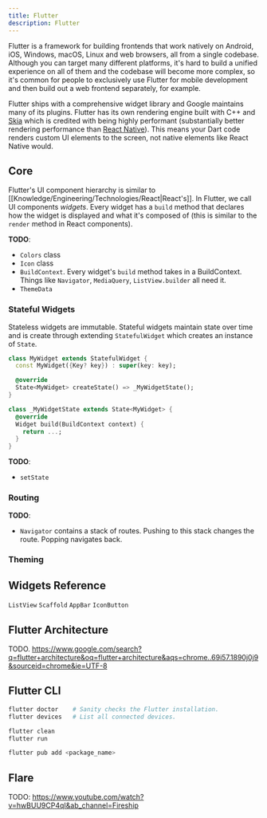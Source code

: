 ```yaml
---
title: Flutter
description: Flutter
---
```


Flutter is a framework for building frontends that work natively on Android, iOS, Windows, macOS, Linux and web browsers, all from a single codebase. Although you can target many different platforms, it's hard to build a unified experience on all of them and the codebase will become more complex, so it's common for people to exclusively use Flutter for mobile development and then build out a web frontend separately, for example.

Flutter ships with a comprehensive widget library and Google maintains many of its plugins.
<mark style="background: #ADCCFFA6;"></mark> 
Flutter has its own rendering engine built with C++ and [Skia](https://skia.org/) which is credited with being highly performant (substantially better rendering performance than [React Native](https://reactnative.dev/)). This means your Dart code renders custom UI elements to the screen, not native elements like React Native would.



## Core
Flutter's UI component hierarchy is similar to [[Knowledge/Engineering/Technologies/React|React's]]. In Flutter, we call UI components *widgets*. Every widget has a `build` method that declares how the widget is displayed and what it's composed of (this is similar to the `render` method in React components).

**TODO**:
- `Colors` class
- `Icon` class
- `BuildContext`. Every widget's `build` method takes in a BuildContext. Things like `Navigator`, `MediaQuery`, `ListView.builder` all need it.
- `ThemeData`

### Stateful Widgets
Stateless widgets are immutable.
Stateful widgets maintain state over time and is create through extending `StatefulWidget` which creates an instance of `State`.
```dart
class MyWidget extends StatefulWidget {
  const MyWidget({Key? key}) : super(key: key);

  @override
  State<MyWidget> createState() => _MyWidgetState();
}

class _MyWidgetState extends State<MyWidget> {
  @override
  Widget build(BuildContext context) {
    return ...;
  }
}
```

**TODO**:
- `setState`

### Routing

**TODO**:
- `Navigator` contains a stack of routes. Pushing to this stack changes the route. Popping navigates back.

### Theming


## Widgets Reference

`ListView`
`Scaffold`
`AppBar`
`IconButton`



## Flutter Architecture
TODO. https://www.google.com/search?q=flutter+architecture&oq=flutter+architecture&aqs=chrome..69i57.1890j0j9&sourceid=chrome&ie=UTF-8

## Flutter CLI
```bash
flutter doctor    # Sanity checks the Flutter installation.
flutter devices   # List all connected devices.

flutter clean
flutter run

flutter pub add <package_name>

```

## Flare
TODO: https://www.youtube.com/watch?v=hwBUU9CP4qI&ab_channel=Fireship
